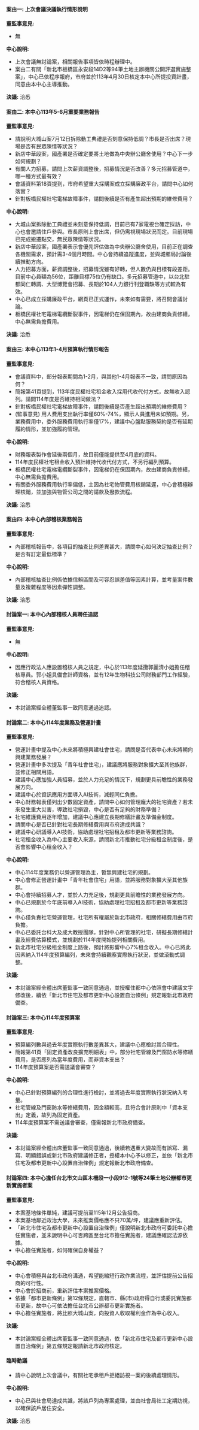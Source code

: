 #### 案由一: 上次會議決議執行情形說明

**董監事意見:**

* 無

**中心說明:**

* 上次會議無討論案，相關報告事項皆依時程辦理中。
* 案由二有關「新北市板橋區永安段14D2等94筆土地主辦機關公開評選實施整案」，中心已依程序報府，市府並於113年4月30日核定本中心所提投資計畫，同意由本中心主導推動。

**決議:** 洽悉

#### 案由二: 本中心113年5-6月重要業務報告

**董監事意見:**

*  請說明大城山案7月12日拆除動工典禮是否刻意保持低調？市長是否出席？現場是否有民眾陳情等狀況？
*  新店中華段案，國產署是否確定要將土地做為中央辦公廳舍使用？中心下一步如何規劃？
*  有關人力招募，請問上次薪資調整後，招募情況是否改善？多元招募管道中，哪一種方式最有效？
*  會議資料第18頁提到，市府希望重大採購案成立採購廉政平台，請問中心如何落實？
*  針對板橋民權社宅電梯故障事件，請問後續是否有產生超出預期的維修費用？

**中心說明:**

* 大城山案拆除動工典禮並未刻意保持低調，目前已有7家電視台確定採訪，中心也會邀請住戶參與。市長原則上會出席，但仍需視現場狀況而定。目前現場已完成搬遷點交，無民眾陳情等狀況。
* 新店中華段案，國產署表示會優先評估做為中央辦公廳舍使用，目前正在調查各機關需求，預計需3-4個月時間。中心會持續追蹤進度，並與城鄉局討論後續推動方向。
* 人力招募方面，薪資調整後，招募情況雖有好轉，但人數仍與目標有段差距。目前中心員額為56位，距離目標75位仍有缺口。多元招募管道中，以台北駐都同仁轉調、大型博覽會招募、長期於104人力銀行刊登職缺等方式較為有效。
*  中心已成立採購廉政平台，網頁已正式運作，未來如有需要，將召開會議討論。
* 板橋民權社宅電梯電纜斷裂事件，因電梯仍在保固期內，故由建商負責修繕，中心無需負擔費用。

**決議:** 洽悉

#### 案由三: 本中心113年1-4月預算執行情形報告

**董監事意見:**

* 會議資料中，部分報表期間為1-2月，與其他1-4月報表不一致，請問原因為何？
* 簡報第41頁提到，113年度民權社宅租金收入採用代收代付方式，故無收入認列。請問114年度是否維持相同做法？
* 針對板橋民權社宅電梯故障事件，請問後續是否產生超出預期的維修費用？
*  (監事意見) 用人費用支出執行率僅60%-74%，顯示人員進用未如預期。另，業務費用中，委外服務費用執行率僅17%，建議中心盤點服務契約是否有延期履約情形，並加強履約管理。

**中心說明:**

* 財務報表製作會延後兩個月，故目前僅能提供至4月底的資料。
* 114年度民權社宅租金收入預計維持代收代付方式，不另行編列預算。
* 板橋民權社宅電梯電纜斷裂事件，因電梯仍在保固期內，故由建商負責修繕，中心無需負擔費用。
*  有關委外服務費用執行率偏低，主因為社宅物管費用核銷延遲，中心會積極辦理核銷，並加強與物管公司之間的請款及撥款流程。

**決議:** 洽悉

#### 案由四: 本中心內部稽核業務報告

**董監事意見:**

*  內部稽核報告中，各項目的抽查比例差異甚大，請問中心如何決定抽查比例？是否有訂定最低標準？

**中心說明:**

* 內部稽核抽查比例係依據信賴區間及可容忍誤差值等因素計算，並考量案件數量及複雜程度等因素彈性調整。

**決議:** 洽悉

#### 討論案一: 本中心內部稽核人員聘任追認

**董監事意見:**

* 無

**中心說明:**

* 因應行政法人應設置稽核人員之規定，中心於113年度延攬郭麗清小姐擔任稽核專員。郭小姐具備會計師資格，並有12年生物科技公司財務部門工作經驗，符合稽核人員資格。

**決議:**

* 本討論案經全體董監事一致同意通過追認。

#### 討論案二: 本中心114年度業務及營運計畫

**董監事意見:**

*  營運計畫中提及中心未來將積極興建社會住宅，請問是否代表中心未來將朝向興建業務發展？
*  營運計畫中多次提及「青年社會住宅」，建議應將服務對象擴大至其他族群，並修正相關用語。
*  建議中心應加強人員招募，並於人力充足的情況下，規劃更具前瞻性的業務發展方向。
*  建議中心於資訊應用方面導入AI技術，減輕同仁負擔。
*  中心財務報表僅列出少數固定資產，請問中心如何管理龐大的社宅資產？若未來發生重大災害，導致社宅損毀，中心是否有足夠的財務準備？
*  社宅維護費用逐年增加，建議中心應建立長期修繕計畫及準備金制度。
*  請問中心是否已針對社宅長期修繕費用與市府達成共識？
*  建議中心研議導入AI技術，協助處理社宅招租及都市更新等業務諮詢。
*  社宅租金收入為中心主要收入來源，請問新北市推動社宅分級租金制度後，是否會影響中心租金收入？

**中心說明:**

*  中心114年度業務仍以營運管理為主，暫無興建社宅的規劃。
*  中心會修正營運計畫中「青年社會住宅」用語，並將服務對象擴大至其他族群。
*  中心會持續招募人才，並於人力充足後，規劃更具前瞻性的業務發展方向。
*  中心已規劃於今年底前導入AI技術，協助處理社宅招租及都市更新等業務諮詢。
*  中心僅負責社宅營運管理，社宅所有權屬於新北市政府，相關修繕費用由市府負擔。
*  中心已委託台科大及成大教授團隊，針對中心所管理的社宅，研擬長期修繕計畫及經費估算模式，並規劃於114年度開始提列相關費用。
*  新北市社宅分級租金制度上路後，預計將影響中心7%租金收入。中心已將此因素納入114年度預算編列，未來會持續觀察實際執行狀況，並做滾動式調整。

**決議:**

* 本討論案經全體出席董監事一致同意通過，並授權住都中心依照會中建議文字修改後，續依「新北市住宅及都市更新中心設置自治條例」規定報新北市政府備查。

#### 討論案三: 本中心114年度預算案

**董監事意見:**

*  預算編列數與過去年度實際執行數差異甚大，建議中心應檢討其合理性。
*  簡報第41頁「固定資產改良擴充明細表」中，部分社宅管線及門窗防水等修繕費用，是否應列為當年度費用，而非資本支出？
*  114年度預算案是否需送議會審查？

**中心說明:**

*  中心已針對預算編列的合理性進行檢討，並將過去年度實際執行狀況納入考量。
*  社宅管線及門窗防水等修繕費用，因金額較高，且符合會計原則中「資本支出」定義，故列為固定資產。
*  114年度預算案不需送議會審查，僅需報新北市政府備查。

**決議:**

* 本討論案經全體出席董監事一致同意通過，後續若遇重大變故而有誤寫、漏寫、明顯錯誤或新北市政府建議修正者，授權本中心予以修正，並依「新北市住宅及都市更新中心設置自治條例」規定報新北市政府備查。

#### 討論案四: 本中心擔任台北市文山區木柵段一小段912-1號等24筆土地公辦都市更新實施者案

**董監事意見:**

*  本案基地條件單純，建議可提前至115年12月公告招商。
*  本案基地鄰近政治大學，未來推案價格應不只70萬/坪，建議應重新評估。
*  「新北市住宅及都市更新中心設置自治條例」僅說明新北市政府可委託中心擔任實施者，並未說明中心可否跨區至台北市擔任實施者，建議應確認法源依據。
*  中心擔任實施者，如何確保自身權益？

**中心說明:**

*  中心會積極與台北市政府溝通，希望能縮短行政作業流程，並評估提前公告招商的可行性。
*  中心會於招商前，重新評估本案推案價格。
*  依據「都市更新條例」第12條規定，直轄市、縣(市)政府得自行或委託實施都市更新，故中心可依法擔任台北市公辦都市更新實施者。
*  中心擔任實施者，將比照大城山案，向投資人收取權利金作為中心收入。

**決議:**

* 本討論案經全體出席董監事一致同意通過，依「新北市住宅及都市更新中心設置自治條例」第五條規定報請新北市政府核定。

#### 臨時動議

*  請中心說明上次會議中，有關社宅承租戶拒絕訪視一案的後續處理情形。

**中心說明:**

*  中心已與社會局達成共識，將該戶列為專案處理，並由社會局社工定期訪視，以確保該戶居住安全。

**決議:** 洽悉
